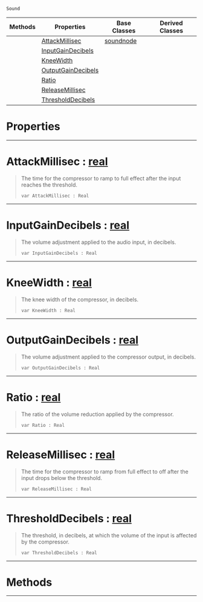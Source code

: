  `Sound`

|Methods|Properties|Base Classes|Derived Classes|
|---|---|---|---|
| |[ AttackMillisec](https://plasmaengine.github.io/PlasmaDocs/Plasma1/C++/code_reference/class_reference/compressornode.md#attackmillisec-plasma-engi)|[soundnode](https://plasmaengine.github.io/PlasmaDocs/Plasma1/C++/code_reference/class_reference/soundnode.md)| |
| |[ InputGainDecibels](https://plasmaengine.github.io/PlasmaDocs/Plasma1/C++/code_reference/class_reference/compressornode.md#inputgaindecibels-plasma-e)| | |
| |[ KneeWidth](https://plasmaengine.github.io/PlasmaDocs/Plasma1/C++/code_reference/class_reference/compressornode.md#kneewidth-plasma-engine-do)| | |
| |[ OutputGainDecibels](https://plasmaengine.github.io/PlasmaDocs/Plasma1/C++/code_reference/class_reference/compressornode.md#outputgaindecibels-plasma)| | |
| |[ Ratio](https://plasmaengine.github.io/PlasmaDocs/Plasma1/C++/code_reference/class_reference/compressornode.md#ratio-plasma-engine-docume)| | |
| |[ ReleaseMillisec](https://plasmaengine.github.io/PlasmaDocs/Plasma1/C++/code_reference/class_reference/compressornode.md#releasemillisec-plasma-eng)| | |
| |[ ThresholdDecibels](https://plasmaengine.github.io/PlasmaDocs/Plasma1/C++/code_reference/class_reference/compressornode.md#thresholddecibels-plasma-e)| | |


 #  Properties


---  
 #  AttackMillisec : [real](https://plasmaengine.github.io/PlasmaDocs/Plasma1/C++/code_reference/lightning_base_types/real.md)

> The time for the compressor to ramp to full effect after the input reaches the threshold.
> ``` lang=cpp, name=Lightning
> var AttackMillisec : Real


---  
 #  InputGainDecibels : [real](https://plasmaengine.github.io/PlasmaDocs/Plasma1/C++/code_reference/lightning_base_types/real.md)

> The volume adjustment applied to the audio input, in decibels.
> ``` lang=cpp, name=Lightning
> var InputGainDecibels : Real


---  
 #  KneeWidth : [real](https://plasmaengine.github.io/PlasmaDocs/Plasma1/C++/code_reference/lightning_base_types/real.md)

> The knee width of the compressor, in decibels.
> ``` lang=cpp, name=Lightning
> var KneeWidth : Real


---  
 #  OutputGainDecibels : [real](https://plasmaengine.github.io/PlasmaDocs/Plasma1/C++/code_reference/lightning_base_types/real.md)

> The volume adjustment applied to the compressor output, in decibels.
> ``` lang=cpp, name=Lightning
> var OutputGainDecibels : Real


---  
 #  Ratio : [real](https://plasmaengine.github.io/PlasmaDocs/Plasma1/C++/code_reference/lightning_base_types/real.md)

> The ratio of the volume reduction applied by the compressor.
> ``` lang=cpp, name=Lightning
> var Ratio : Real


---  
 #  ReleaseMillisec : [real](https://plasmaengine.github.io/PlasmaDocs/Plasma1/C++/code_reference/lightning_base_types/real.md)

> The time for the compressor to ramp from full effect to off after the input drops below the threshold.
> ``` lang=cpp, name=Lightning
> var ReleaseMillisec : Real


---  
 #  ThresholdDecibels : [real](https://plasmaengine.github.io/PlasmaDocs/Plasma1/C++/code_reference/lightning_base_types/real.md)

> The threshold, in decibels, at which the volume of the input is affected by the compressor.
> ``` lang=cpp, name=Lightning
> var ThresholdDecibels : Real


---  
 #  Methods


---  
 

 